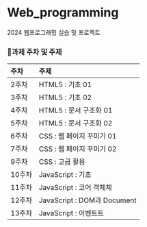 # Web_programming

2024 웹프로그래밍 실습 및 프로젝트

### 💬과제 주차 및 주제

| 주차   | 주제                        |
| :----- | :-------------------------- |
| 2주차  | HTML5 : 기초 01             |
| 3주차  | HTML5 : 기초 02             |
| 4주차  | HTML5 : 문서 구조화 01      |
| 5주차  | HTML5 : 문서 구조화 02      |
| 6주차  | CSS : 웹 페이지 꾸미기 01   |
| 7주차  | CSS : 웹 페이지 꾸미기 02   |
| 9주차  | CSS : 고급 활용             |
| 10주차 | JavaScript : 기초           |
| 11주차 | JavaScript : 코어 객체체    |
| 12주차 | JavaScript : DOM과 Document |
| 13주차 | JavaScript : 이벤트트       |
